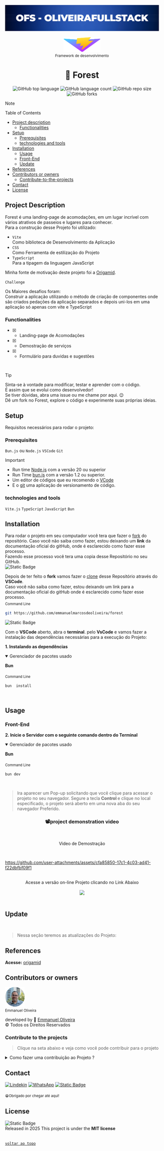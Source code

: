 <!-- Banner de Apresentação -->
 <img src="./public/github/banner.png" alt="Banner OFS">
<br>
<br>
<!-- Titulo do Projeto -->
<div align="center">
<img  alt="Vite" width="120" height="48" src="./public/github/vitejs.svg"/></br>
<small>Framework de desenvolvimento</small>

<!-- Badges do Projeto -->

<!-- ![Static Badge](https://img.shields.io/badge/--path?style=flat&logo=react&logoColor=%23FFF&logoSize=auto&label=React&color=03c0e2) -->

<br>

# 🌳 Forest

![GitHub top language](https://img.shields.io/github/languages/top/emmanuelmarcosdeoliveira/forest?style=plastic&labelColor=%23000)
![GitHub language count](https://img.shields.io/github/languages/count/emmanuelmarcosdeoliveira/forest?style=flat&logo=github&logoColor=%23fff&logoSize=auto&labelColor=%23000)
![GitHub repo size](https://img.shields.io/github/repo-size/emmanuelmarcosdeoliveira/forest?style=plastic&logo=github&logoColor=%23fff&logoSize=auto&labelColor=%23000)
![GitHub forks](https://img.shields.io/github/forks/emmanuelmarcosdeoliveira/forest?style=plastic&labelColor=%23000)

</div>

<!-- Menu -->

> [!NOTE]
> Table of Contents

- [Project description](#project-description)
  - [Functionalities](#functionalities)
- [Setup](#setup)
  - [Prerequisites](#prerequisites)
  - [technologies and tools](#technologies-and-tools)
- [Installation](#installation)
  - [Usage](#usage)
  - [Front-End](#front-end)
  - [Update](#update)
- [References](#references)
- [Contributors or owners](#contributors-or-owners)
  - [Contribute-to-the-projects](#contribute-to-the-projects)
- [Contact](#contact)
- [License](#license)

<!-- Descrição do Projeto -->

## Project Description

Forest é uma landing-page de acomodações, em um lugar incrível com vários atrativos de passeios e lugares para conhecer.</br> Para a construção desse Projeto foi utilizado:<br>

- `Vite`<br>
  Como biblioteca de Desenvolvimento da Aplicação
- `CSS`<br>
  Como Ferramenta de estilização do Projeto
- `TypeScript`<br>
  Para a tipagem da linguagem JavaScript

Minha fonte de motivação deste projeto foi a [Origamid](https://www.origamid.com/).<br>

`Challenge`

Os Maiores desafios foram:<br>
Construir a aplicação utilizando o método de criação de componentes onde são criados pedações da aplicação separados e depois uni-los em uma aplicação só apenas com vite e TypeScript

### Functionalities

- [x] - Landing-page de Acomodações
- [x] - Demostração de serviços
- [x] - Formulário para duvidas e sugestões

 <br>

> [!TIP]
>
> Sinta-se à vontade para modificar, testar e aprender com o código.<br>
> É assim que se evolui como desenvolvedor!<br>
> Se tiver dúvidas, abra uma issue ou me chame por aqui. 😉</br>
> Dê um fork no Forest, explore o código e experimente suas próprias ideias.

<!-- Setup do Projeto -->

## Setup

Requisitos necessários para rodar o projeto:<br>

### Prerequisites

`Bun.js` ou `Node.js` `VSCode` `Git`

> [!IMPORTANT]
>
> - Run time [Node.js](https://nodejs.org/pt) com a versão 20 ou superior
> - Run Time [bun.js](https://bun.sh/) com a versão 1.2 ou superior.<br>
> - Um editor de códigos que eu recomendo o [VCode](https://code.visualstudio.com/)<br>
> - E o [git](https://git-scm.com/downloads) uma aplicação de versionamento de código.

<!-- > - Extensão do VSCode [**Live Server**](https://marketplace.visualstudio.com/items?itemName=ritwickdey.LiveServer) -->

### technologies and tools

`Vite.js` `TypeScript` `JavaScript` `Bun`

## Installation

Para rodar o projeto em seu computador você tera que fazer o [fork](https://docs.github.com/pt/pull-requests/collaborating-with-pull-requests/working-with-forks/fork-a-repo) do repositório. Caso você não saiba como fazer, estou deixando um **link** da documentação oficial do gitHub, onde é esclarecido como fazer esse processo.<br> Fazendo esse processo você tera uma copia desse Repositório no seu GitHub.
<br>
<img alt="Static Badge" src="https://img.shields.io/badge/-path?style=social&logo=git&label=GitHub%20Docs&color=%23000">
<a href="https://docs.github.com/pt/pull-requests/collaborating-with-pull-requests/working-with-forks/fork-a-repo"></a>

Depois de ter feito o **fork** vamos fazer o [clone](https://docs.github.com/pt/repositories/creating-and-managing-repositories/cloning-a-repository) desse Repositório através do **VSCode**. </br>
Caso você não saiba como fazer, estou deixando um link para a documentação oficial do gitHub onde é esclarecido como fazer esse processo.
<br>
<sub>Command Line</sub>

```bash
git https://github.com/emmanuelmarcosdeoliveira/forest
```

<img alt="Static Badge" src="https://img.shields.io/badge/-path?style=social&logo=git&label=GitHub%20Docs&color=%23000">
<a href="https://docs.github.com/pt/repositories/creating-and-managing-repositories/cloning-a-repository"></a>

Com o **VSCode** aberto, abra o **terminal**. pelo **VsCode** e vamos fazer a instalação das dependências necessárias para a execução do Projeto:

**1. Instalando as dependências**<br>

 <details open>

<summary>Gerenciador de pacotes usado</summary>

**Bun**

</details>

<sub>Command Line</sub>

```bash
bun  install
```

<br>

## Usage

### Front-End

**2. Inicie o Servidor com o seguinte comando dentro do Terminal**<br>

<details open>

<summary>Gerenciador de pacotes usado</summary>

**Bun**

</details>

<sub>Command Line</sub>

```bash
bun dev
```

</br>

> Ira aparecer um Pop-up solicitando que você clique para acessar o projeto no seu navegador.
> Segure a tecla <strong> Control </strong> e clique no local especificado, o projeto será aberto em uma nova aba do seu navegador Preferido.

 <!-- Imagem de Demostração  
 <h3 align="center"> Imagem do Projeto</h3>

<img src="./public/assets/image-1.png" alt="Print do Projeto"/>
<img src="./public/assets/iamge-2.png" alt="Print do Projeto"/>  -->

<h3 align="center">📽️project demonstration video</h3>
<br>
<p align="center">Video de Demostração</p>
<br>


https://github.com/user-attachments/assets/cfa85850-17c1-4c03-ad41-f22dbfbf09f1


<br>
 <div align="center">
Acesse a versão on-line Projeto clicando no Link Abaixo
<br>
<br>
<a href="https://forest-ofs.netlify.app/">
<img src="https://img.shields.io/badge/Vercel-000000?style=for-the-badge&logo=vercel&logoColor=white"/></a>

</div>
<br>

## Update

<br>

> Nessa seção teremos as atualizações do Projeto:

## References

**Acesse:** [origamid](https://www.origamid.com/)

## Contributors or owners

<img height="64px" src="./public/github/profile.png"><br>
<small>Emmanuel Oliveira</small>

developed by 💖 [Emmanuel Oliveira](https://www.linkedin.com/feed/?trk=homepage-basic_sign-in-submit)<br>
&copy; Todos os Direitos Reservados

### Contribute to the projects

> Clique na seta abaixo e veja como você pode contribuir para o projeto

<details close>
<summary>Como fazer uma contribuição ao Projeto ?</summary>
 
 - Familiarize-se com a documentação do projeto, que geralmente inclui guias de instalação.<br>
- Explore o código do projeto para entender sua estrutura e funcionamento.
<br>

**Faça um Fork**

- Crie uma cópia (fork) do repositório original em sua conta do GitHub.<br>

<img alt="Static Badge" src="https://img.shields.io/badge/-path?style=social&logo=git&label=GitHub%20Docs&color=%23000">
<a href="https://docs.github.com/pt/pull-requests/collaborating-with-pull-requests/working-with-forks/fork-a-repo"></a>

**Clone o Repositório**

Isso criará uma cópia local do projeto, onde você poderá fazer suas modificações.

<img alt="Static Badge" src="https://img.shields.io/badge/-path?style=social&logo=git&label=GitHub%20Docs&color=%23000">
<a href="https://docs.github.com/pt/repositories/creating-and-managing-repositories/cloning-a-repository"></a>

**Crie uma Nova Branch:**

- Crie uma nova branch para isolar suas alterações.<br>
- Isso facilita a organização do seu trabalho e a criação de pull requests.<br>

**Faça as Alterações:**

- Crie funcionalidades, mude estilos ou resolva `bugs` que iram contribuir para a melhoria do Projeto.<br>

**Crie um Pull Request:**

- Inclua uma descrição clara das suas alterações e explique como elas resolvem o problema ou melhoram o projeto.<br>
- Solicitação: Envie um pull request para o repositório original, solicitando que suas alterações sejam incorporadas ao projeto.
  <br>

**Revise e Responda a Feedback:**

- Colabore: Os mantenedores do projeto podem solicitar alterações ou fornecer feedback sobre o seu código.

</details>

## Contact

[![Lindekin](https://img.shields.io/badge/--path?style=social&logo=Linkedin&logoColor=%230664C1&logoSize=auto&label=Linkedin&labelColor=%23fff&cacheSeconds=https%3A%2F%2Fwww.linkedin.com%2Fin%2Femmanuel-marcos-oliveira%2F)](https://www.linkedin.com/in/emmanuel-marcos-oliveira/)
[![WhatsApp](https://img.shields.io/badge/--path?style=social&logo=WhatsApp&logoColor=%231F3833&logoSize=auto&label=WhatsApp&color=%23fff&cacheSeconds=https%3A%2F%2Fwa.me%2F5511968336094)](https://wa.me/5511968336094)
<a href="mailto:ofs.dev.br@gmail.com"><img alt="Static Badge" src="https://img.shields.io/badge/--path?style=social&logo=Gmail&logoSize=auto&label=Gmail&cacheSeconds=--query&link=mailto%3Adev-oliveira%40outlook.com.br%22"> </a>

<sub>😁Obrigado por chegar até aqui!<sub>

## License

![Static Badge](https://img.shields.io/badge/--path?style=plastic&logo=mit&logoSize=auto&label=license%20MIT&labelColor=%23555555&color=%2397CA00)<br>
Released in 2025 This project is under the **MIT license**<br>
<br>

[`voltar ao topo`](#-forest)
